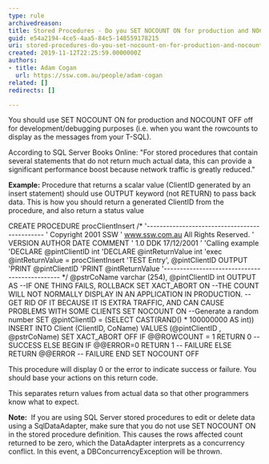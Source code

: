 ```yaml
---
type: rule
archivedreason: 
title: Stored Procedures - Do you SET NOCOUNT ON for production and NOCOUNT OFF off for development/debugging purposes?
guid: e54a2194-4ce5-4aa5-84c5-148559178215
uri: stored-procedures-do-you-set-nocount-on-for-production-and-nocount-off-off-for-development-debugging-purposes
created: 2019-11-12T22:25:59.0000000Z
authors:
- title: Adam Cogan
  url: https://ssw.com.au/people/adam-cogan
related: []
redirects: []

---
```


You should use SET NOCOUNT ON for production and NOCOUNT OFF off for development/debugging purposes (i.e. when you want the rowcounts to display as the messages from your T-SQL).

<!--endintro-->

According to SQL Server Books Online:
"For stored procedures that contain several statements that do not return much actual data, this can provide a significant performance boost because network traffic is greatly reduced."

**Example:** Procedure that returns a scalar value (ClientID generated by an insert statement) should use OUTPUT keyword (not RETURN) to pass back data. This is how you should return a generated ClientID from the procedure, and also return a status value

CREATE PROCEDURE procClientInsert
/\*
'---------------------------------------------- 
' Copyright 2001 SSW 
' www.ssw.com.au All Rights Reserved.
' VERSION AUTHOR DATE COMMENT 
' 1.0 DDK 17/12/2001 
'
'Calling example
'DECLARE @pintClientID int
'DECLARE @intReturnValue int
'exec @intReturnValue = procClientInsert 'TEST Entry', 
@pintClientID OUTPUT
'PRINT @pintClientID
'PRINT @intReturnValue
'---------------------------------------------- 
\*/
@pstrCoName varchar (254),
@pintClientID int OUTPUT
AS
--IF ONE THING FAILS, ROLLBACK
SET XACT\_ABORT ON
--THE COUNT WILL NOT NORMALLY DISPLAY IN AN APPLICATION IN PRODUCTION. 
--GET RID OF IT BECAUSE IT IS EXTRA TRAFFIC, AND CAN CAUSE 
PROBLEMS WITH SOME CLIENTS
SET NOCOUNT ON
--Generate a random number
SET @pintClientID = (SELECT CAST(RAND() \* 100000000 AS int))
INSERT INTO Client (ClientID, CoName) VALUES (@pintClientID , 
@pstrCoName)
SET XACT\_ABORT OFF
IF @@ROWCOUNT = 1 
 RETURN 0 -- SUCCESS
ELSE
 BEGIN
 IF @@ERROR=0 
 RETURN 1 -- FAILURE 
 ELSE
 RETURN @@ERROR -- FAILURE 
 END
SET NOCOUNT OFF

This procedure will display 0 or the error to indicate success or failure. You should base your actions on this return code.

This separates return values from actual data so that other programmers know what to expect.

**Note:**  If you are using SQL Server stored procedures to edit or delete data using a SqlDataAdapter, make sure that you do not use SET NOCOUNT ON in the stored procedure definition. This causes the rows affected count returned to be zero, which the DataAdapter interprets as a concurrency conflict. In this event, a DBConcurrencyException will be thrown.
